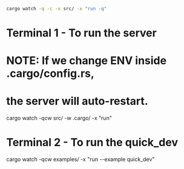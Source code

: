 ```sh
cargo watch -q -c -x src/ -x "run -q"

```

# Terminal 1 - To run the server

# NOTE: If we change ENV inside .cargo/config.rs,

# the server will auto-restart.

cargo watch -qcw src/ -w .cargo/ -x "run"

# Terminal 2 - To run the quick_dev

cargo watch -qcw examples/ -x "run --example quick_dev"
